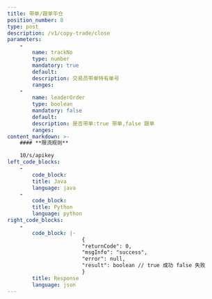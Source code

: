 ```yaml
---
title: 带单/跟单平仓
position_number: 8
type: post
description: /v1/copy-trade/close  	
parameters:
    -
        name: trackNo
        type: number
        mandatory: true
        default:
        description: 交易员带单特有单号
        ranges:
    -
        name: leaderOrder
        type: boolean
        mandatory: false
        default:
        description: 是否带单:true 带单,false 跟单
        ranges:
content_markdown: >-
    #### **限流规则**

    10/s/apikey
left_code_blocks:
    - 
        code_block:
        title: Java
        language: java
    - 
        code_block:
        title: Python
        language: python
right_code_blocks:
    - 
        code_block: |-
                        {
                        "returnCode": 0,
                        "msgInfo": "success",
                        "error": null,
                        "result": boolean // true 成功 false 失败
                        }
        title: Response
        language: json
---
```

